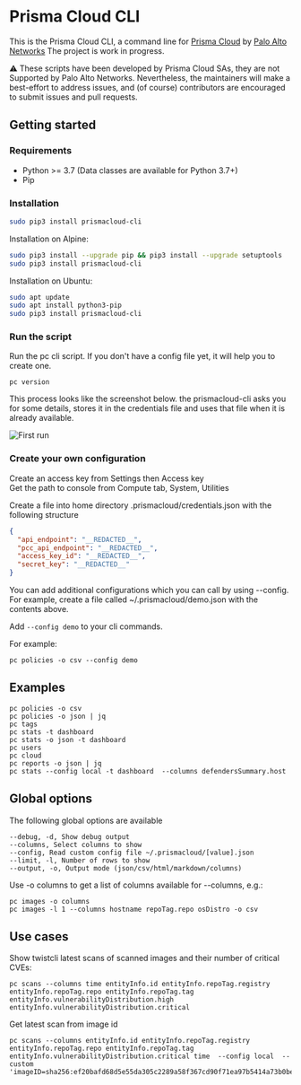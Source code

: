 # Prisma Cloud CLI

This is the Prisma Cloud CLI, a command line for [Prisma Cloud](https://www.paloaltonetworks.com/prisma/cloud) by [Palo Alto Networks](https://www.paloaltonetworks.com/)
The project is work in progress.

:warning:
These scripts have been developed by Prisma Cloud SAs, they are not Supported by Palo Alto Networks.
Nevertheless, the maintainers will make a best-effort to address issues, and (of course) contributors are encouraged to submit issues and pull requests.


## Getting started

### Requirements
 * Python >= 3.7 (Data classes are available for Python 3.7+)
 * Pip

### Installation

```sh
sudo pip3 install prismacloud-cli
```

Installation on Alpine:
```sh
sudo pip3 install --upgrade pip && pip3 install --upgrade setuptools
sudo pip3 install prismacloud-cli
```
Installation on Ubuntu:
```sh
sudo apt update
sudo apt install python3-pip
sudo pip3 install prismacloud-cli
```

### Run the script

Run the pc cli script. If you don't have a config file yet, it will help you to create one.

```console
pc version
```

This process looks like the screenshot below. the prismacloud-cli asks you for some details, stores it in the
credentials file and uses that file when it is already available.

![First run](screenshot.png)

### Create your own configuration

Create an access key from Settings then Access key  
Get the path to console from Compute tab, System, Utilities  

Create a file into home directory .prismacloud/credentials.json with the following structure  

```json
{
  "api_endpoint": "__REDACTED__",
  "pcc_api_endpoint": "__REDACTED__",
  "access_key_id": "__REDACTED__",
  "secret_key": "__REDACTED__"
}
```

You can add additional configurations which you can call by using --config. For example, create a file 
called ~/.prismacloud/demo.json with the contents above.

Add ```--config demo``` to your cli commands.

For example:

```
pc policies -o csv --config demo
```



## Examples
```
pc policies -o csv
pc policies -o json | jq
pc tags
pc stats -t dashboard
pc stats -o json -t dashboard 
pc users
pc cloud
pc reports -o json | jq
pc stats --config local -t dashboard  --columns defendersSummary.host 
```

## Global options
The following global options are available

```
--debug, -d, Show debug output
--columns, Select columns to show
--config, Read custom config file ~/.prismacloud/[value].json
--limit, -l, Number of rows to show
--output, -o, Output mode (json/csv/html/markdown/columns)
```

Use -o columns to get a list of columns available for --columns, e.g.:

```
pc images -o columns
pc images -l 1 --columns hostname repoTag.repo osDistro -o csv 
```

## Use cases
Show twistcli latest scans of scanned images and their number of critical CVEs:

```
pc scans --columns time entityInfo.id entityInfo.repoTag.registry entityInfo.repoTag.repo entityInfo.repoTag.tag entityInfo.vulnerabilityDistribution.high entityInfo.vulnerabilityDistribution.critical 
```

Get latest scan from image id
```
pc scans --columns entityInfo.id entityInfo.repoTag.registry entityInfo.repoTag.repo entityInfo.repoTag.tag entityInfo.vulnerabilityDistribution.critical time  --config local  --custom 'imageID=sha256:ef20bafd68d5e55da305c2289a58f367cd90f71ea97b5414a73b0be745f6aab9'
```



